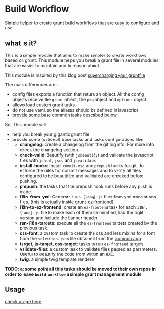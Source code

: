 # Build Workflow

Simple helper to create grunt build workflows that are easy to configure and use. 

## what is it?

This is a simple module that aims to make simpler to create workflows based on grunt. This module helps you break 
a grunt file in several modules that are easier to maintain and to reason about. 

This module is inspired by this blog post [supercharging your gruntfile](http://www.html5rocks.com/en/tutorials/tooling/supercharging-your-gruntfile/)

The main differences are:

- config files exports a function that return an object. All the config objects receive the `grunt` object, the `pkg` object and `options` object.
- allows load custom grunt tasks.
- do not use yaml, so the aliases should be defined in javascript
- provide some base common tasks described below

So, This module will 

- help you break your gigantic grunt file
- provide some (optional) base tasks and tasks configurations like: 
  - **changelog**: Create a changelog from the git log info. For more info check the changelog section.
  - **check-valid**: Beautify (with `jsbeautify`) and validate the javascript files with `jshint`, `jscs` and `jsvalidate`.
  - **install-hooks**: Install `commit-msg` and `prepush` hooks for git. To enforce the rules for commit messages
    and to verify all files configured to be beautified and validated are checked before pushing.
  - **prepush**: the tasks that the prepush hook runs before any push is made.
  - **i18n-from-yml**: Generate `i18n.{lang}.js` files from yml translations files. (this is actually inside grunt-ez-frontend)
  - **i18n-to-ez-frontend**: create an `ez-frontend` task for each `i18n.{lang}.js` file to make each of them be 
    minified, had the right version and include the banner header.  
  - **run-i18n-targets**: execute all the `ez-frontend` targets created by the previous task.
  - **css-font**: a custom task to create the css and less mixins for a font from the `selection.json` 
    file obtained from the [icomoon app](https://icomoon.io/app/#/select)
  - **target, js-target, css-target**: tasks to run `ez-frontend` targets.
  - **validate-files**: a custom task to validate files passed as parameters. Useful to beautify the code from within an IDE.
  - **twig**: a simple twig template renderer

__TODO: at some point all this tasks should be moved to their own repos in order to leave `build-workflow` a simple grunt 
management module__
  
## Usage

[check usage here](docs/usage.md) 
